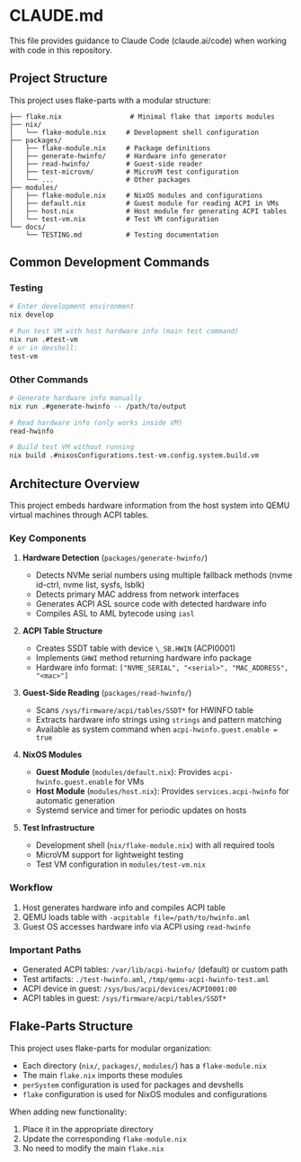 # CLAUDE.md

This file provides guidance to Claude Code (claude.ai/code) when working with code in this repository.

## Project Structure

This project uses flake-parts with a modular structure:

```
├── flake.nix                 # Minimal flake that imports modules
├── nix/
│   └── flake-module.nix     # Development shell configuration
├── packages/
│   ├── flake-module.nix     # Package definitions
│   ├── generate-hwinfo/     # Hardware info generator
│   ├── read-hwinfo/         # Guest-side reader
│   ├── test-microvm/        # MicroVM test configuration
│   └── ...                  # Other packages
├── modules/
│   ├── flake-module.nix     # NixOS modules and configurations
│   ├── default.nix          # Guest module for reading ACPI in VMs
│   ├── host.nix             # Host module for generating ACPI tables
│   └── test-vm.nix          # Test VM configuration
└── docs/
    └── TESTING.md           # Testing documentation
```

## Common Development Commands

### Testing

```bash
# Enter development environment
nix develop

# Run test VM with host hardware info (main test command)
nix run .#test-vm
# or in devshell:
test-vm
```

### Other Commands

```bash
# Generate hardware info manually
nix run .#generate-hwinfo -- /path/to/output

# Read hardware info (only works inside VM)
read-hwinfo

# Build test VM without running
nix build .#nixosConfigurations.test-vm.config.system.build.vm
```

## Architecture Overview

This project embeds hardware information from the host system into QEMU virtual machines through ACPI tables.

### Key Components

1. **Hardware Detection** (`packages/generate-hwinfo/`)
   - Detects NVMe serial numbers using multiple fallback methods (nvme id-ctrl, nvme list, sysfs, lsblk)
   - Detects primary MAC address from network interfaces
   - Generates ACPI ASL source code with detected hardware info
   - Compiles ASL to AML bytecode using `iasl`

2. **ACPI Table Structure**
   - Creates SSDT table with device `\_SB.HWIN` (ACPI0001)
   - Implements `GHWI` method returning hardware info package
   - Hardware info format: `["NVME_SERIAL", "<serial>", "MAC_ADDRESS", "<mac>"]`

3. **Guest-Side Reading** (`packages/read-hwinfo/`)
   - Scans `/sys/firmware/acpi/tables/SSDT*` for HWINFO table
   - Extracts hardware info strings using `strings` and pattern matching
   - Available as system command when `acpi-hwinfo.guest.enable = true`

4. **NixOS Modules**
   - **Guest Module** (`modules/default.nix`): Provides `acpi-hwinfo.guest.enable` for VMs
   - **Host Module** (`modules/host.nix`): Provides `services.acpi-hwinfo` for automatic generation
   - Systemd service and timer for periodic updates on hosts

5. **Test Infrastructure**
   - Development shell (`nix/flake-module.nix`) with all required tools
   - MicroVM support for lightweight testing
   - Test VM configuration in `modules/test-vm.nix`

### Workflow

1. Host generates hardware info and compiles ACPI table
2. QEMU loads table with `-acpitable file=/path/to/hwinfo.aml`
3. Guest OS accesses hardware info via ACPI using `read-hwinfo`

### Important Paths

- Generated ACPI tables: `/var/lib/acpi-hwinfo/` (default) or custom path
- Test artifacts: `./test-hwinfo.aml`, `/tmp/qemu-acpi-hwinfo-test.aml`
- ACPI device in guest: `/sys/bus/acpi/devices/ACPI0001:00`
- ACPI tables in guest: `/sys/firmware/acpi/tables/SSDT*`

## Flake-Parts Structure

This project uses flake-parts for modular organization:

- Each directory (`nix/`, `packages/`, `modules/`) has a `flake-module.nix`
- The main `flake.nix` imports these modules
- `perSystem` configuration is used for packages and devshells
- `flake` configuration is used for NixOS modules and configurations

When adding new functionality:
1. Place it in the appropriate directory
2. Update the corresponding `flake-module.nix`
3. No need to modify the main `flake.nix`